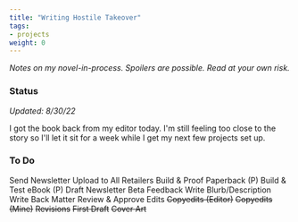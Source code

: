 ```yaml
---
title: "Writing Hostile Takeover"
tags:
- projects
weight: 0
---
```


*Notes on my novel-in-process. Spoilers are possible. Read at your own risk.*

### Status
*Updated: 8/30/22*

I got the book back from my editor today. I'm still feeling too close to the story so I'll let it sit for a week while I get my next few projects set up.

### To Do

Send Newsletter
Upload to All Retailers
Build & Proof Paperback (P)
Build & Test eBook (P)
Draft Newsletter
Beta Feedback
Write Blurb/Description
Write Back Matter
Review & Approve Edits
~~Copyedits (Editor)~~
~~Copyedits (Mine)~~
~~Revisions~~
~~First Draft~~
~~Cover Art~~
